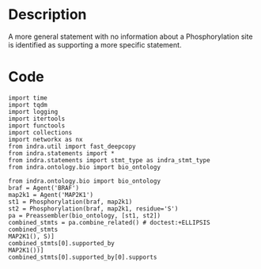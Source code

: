 # Description
A more general statement with no information about a Phosphorylation site is identified as supporting a more specific statement.

# Code
```
import time
import tqdm
import logging
import itertools
import functools
import collections
import networkx as nx
from indra.util import fast_deepcopy
from indra.statements import *
from indra.statements import stmt_type as indra_stmt_type
from indra.ontology.bio import bio_ontology

from indra.ontology.bio import bio_ontology
braf = Agent('BRAF')
map2k1 = Agent('MAP2K1')
st1 = Phosphorylation(braf, map2k1)
st2 = Phosphorylation(braf, map2k1, residue='S')
pa = Preassembler(bio_ontology, [st1, st2])
combined_stmts = pa.combine_related() # doctest:+ELLIPSIS
combined_stmts
MAP2K1(), S)]
combined_stmts[0].supported_by
MAP2K1())]
combined_stmts[0].supported_by[0].supports

```
